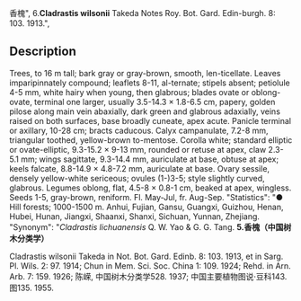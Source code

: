香槐",
6.**Cladrastis wilsonii** Takeda Notes Roy. Bot. Gard. Edin-burgh. 8: 103. 1913.",

## Description
Trees, to 16 m tall; bark gray or gray-brown, smooth, len-ticellate. Leaves imparipinnately compound; leaflets 8-11, al-ternate; stipels absent; petiolule 4-5 mm, white hairy when young, then glabrous; blades ovate or oblong-ovate, terminal one larger, usually 3.5-14.3 × 1.8-6.5 cm, papery, golden pilose along main vein abaxially, dark green and glabrous adaxially, veins raised on both surfaces, base broadly cuneate, apex acute. Panicle terminal or axillary, 10-28 cm; bracts caducous. Calyx campanulate, 7.2-8 mm, triangular toothed, yellow-brown to-mentose. Corolla white; standard elliptic or ovate-elliptic, 9.3-15.2 × 9-13 mm, rounded or retuse at apex, claw 2.3-5.1 mm; wings sagittate, 9.3-14.4 mm, auriculate at base, obtuse at apex; keels falcate, 8.8-14.9 × 4.8-7.2 mm, auriculate at base. Ovary sessile, densely yellow-white sericeous; ovules (1-)3-5; style slightly curved, glabrous. Legumes oblong, flat, 4.5-8 × 0.8-1 cm, beaked at apex, wingless. Seeds 1-5, gray-brown, reniform. Fl. May-Jul, fr. Aug-Sep.
  "Statistics": "● Hill forests; 1000-1500 m. Anhui, Fujian, Gansu, Guangxi, Guizhou, Henan, Hubei, Hunan, Jiangxi, Shaanxi, Shanxi, Sichuan, Yunnan, Zhejiang.
  "Synonym": "*Cladrastis lichuanensis* Q. W. Yao &amp; G. G. Tang.
**5.香槐（中国树木分类学）**

Cladrastis wilsonii Takeda in Not. Bot. Gard. Edinb. 8: 103. 1913, et in Sarg. Pl. Wils. 2: 97. 1914; Chun in Mem. Sci. Soc. China 1: 109. 1924; Rehd. in Arn. Arb. 7: 159. 1926; 陈嵘, 中国树木分类学528. 1937; 中国主要植物图说·豆科143.图135. 1955.
